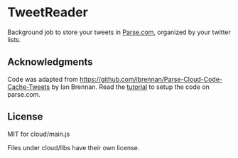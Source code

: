 # TweetReader

Background job to store your tweets in [Parse.com](https://parse.com), organized by your twitter lists.

## Acknowledgments

Code was adapted from https://github.com/ibrennan/Parse-Cloud-Code-Cache-Tweets by Ian Brennan.
Read the [tutorial](https://medium.com/@nannerb/tutorial-storing-tweets-in-parse-via-the-twitter-api-9fe2ee092013) to
 setup the code on parse.com.

## License

MIT for cloud/main.js

Files under cloud/libs have their own license.
